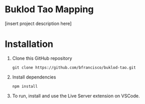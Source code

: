 # Buklod Tao Mapping
[insert project description here]

# Installation
1. Clone this GitHub repository
    ```
    git clone https://github.com/bfrancisco/buklod-tao.git
    ```
2. Install dependencies
    ```
    npm install
    ```
3. To run, install and use the Live Server extension on VSCode.
